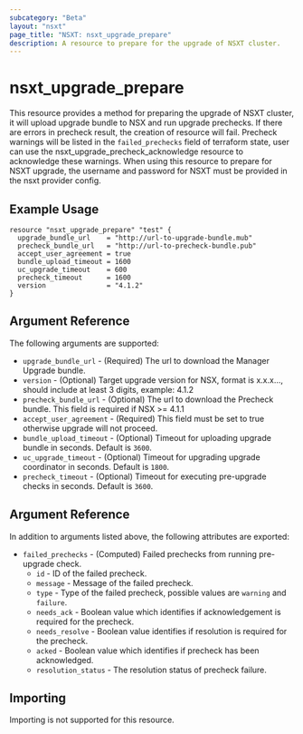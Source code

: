 ```yaml
---
subcategory: "Beta"
layout: "nsxt"
page_title: "NSXT: nsxt_upgrade_prepare"
description: A resource to prepare for the upgrade of NSXT cluster.
---
```


# nsxt_upgrade_prepare

This resource provides a method for preparing the upgrade of NSXT cluster,
it will upload upgrade bundle to NSX and run upgrade prechecks.
If there are errors in precheck result, the creation of resource will fail.
Precheck warnings will be listed in the `failed_prechecks` field of terraform state,
user can use the nsxt_upgrade_precheck_acknowledge resource to acknowledge these
warnings.
When using this resource to prepare for NSXT upgrade, the username and password
for NSXT must be provided in the nsxt provider config.

## Example Usage

```hcl
resource "nsxt_upgrade_prepare" "test" {
  upgrade_bundle_url    = "http://url-to-upgrade-bundle.mub"
  precheck_bundle_url   = "http://url-to-precheck-bundle.pub"
  accept_user_agreement = true
  bundle_upload_timeout = 1600
  uc_upgrade_timeout    = 600
  precheck_timeout      = 1600
  version               = "4.1.2"
}
```

## Argument Reference

The following arguments are supported:

* `upgrade_bundle_url` - (Required) The url to download the Manager Upgrade bundle.
* `version` - (Optional) Target upgrade version for NSX, format is x.x.x..., should include at least 3 digits, example: 4.1.2
* `precheck_bundle_url` - (Optional) The url to download the Precheck bundle. This field is required if NSX >= 4.1.1
* `accept_user_agreement` - (Required) This field must be set to true otherwise upgrade will not proceed.
* `bundle_upload_timeout` - (Optional) Timeout for uploading upgrade bundle in seconds. Default is `3600`.
* `uc_upgrade_timeout` - (Optional) Timeout for upgrading upgrade coordinator in seconds. Default is `1800`.
* `precheck_timeout` - (Optional) Timeout for executing pre-upgrade checks in seconds. Default is `3600`.

## Argument Reference

In addition to arguments listed above, the following attributes are exported:

* `failed_prechecks` - (Computed) Failed prechecks from running pre-upgrade check.
  * `id` - ID of the failed precheck.
  * `message` - Message of the failed precheck.
  * `type` - Type of the failed precheck, possible values are `warning` and `failure`.
  * `needs_ack` - Boolean value which identifies if acknowledgement is required for the precheck.
  * `needs_resolve` - Boolean value identifies if resolution is required for the precheck.
  * `acked` - Boolean value which identifies if precheck has been acknowledged.
  * `resolution_status` - The resolution status of precheck failure.

## Importing

Importing is not supported for this resource.
